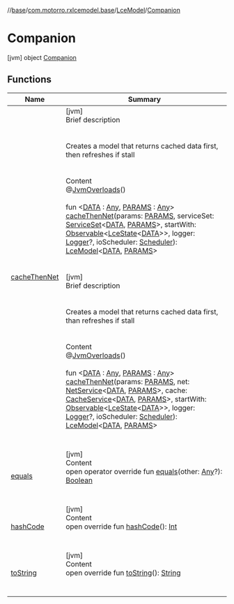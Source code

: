 //[base](../../../index.md)/[com.motorro.rxlcemodel.base](../../index.md)/[LceModel](../index.md)/[Companion](index.md)



# Companion  
 [jvm] object [Companion](index.md)   


## Functions  
  
|  Name|  Summary| 
|---|---|
| [cacheThenNet](cache-then-net.md)| [jvm]  <br>Brief description  <br><br><br>Creates a model that returns cached data first, then refreshes if stall<br><br>  <br>Content  <br>@[JvmOverloads](https://kotlinlang.org/api/latest/jvm/stdlib/kotlin.jvm/-jvm-overloads/index.html)()  <br>  <br>fun <[DATA](cache-then-net.md) : [Any](https://kotlinlang.org/api/latest/jvm/stdlib/kotlin/-any/index.html), [PARAMS](cache-then-net.md) : [Any](https://kotlinlang.org/api/latest/jvm/stdlib/kotlin/-any/index.html)> [cacheThenNet](cache-then-net.md)(params: [PARAMS](cache-then-net.md), serviceSet: [ServiceSet](../../../com.motorro.rxlcemodel.base.service/-service-set/index.md)<[DATA](cache-then-net.md), [PARAMS](cache-then-net.md)>, startWith: [Observable](http://reactivex.io/RxJava/2.x/javadoc/io/reactivex/Observable.html)<[LceState](../../-lce-state/index.md)<[DATA](cache-then-net.md)>>, logger: [Logger](../../-logger/index.md)?, ioScheduler: [Scheduler](http://reactivex.io/RxJava/2.x/javadoc/io/reactivex/Scheduler.html)): [LceModel](../index.md)<[DATA](cache-then-net.md), [PARAMS](cache-then-net.md)>  <br><br><br>[jvm]  <br>Brief description  <br><br><br>Creates a model that returns cached data first, than refreshes if stall<br><br>  <br>Content  <br>@[JvmOverloads](https://kotlinlang.org/api/latest/jvm/stdlib/kotlin.jvm/-jvm-overloads/index.html)()  <br>  <br>fun <[DATA](cache-then-net.md) : [Any](https://kotlinlang.org/api/latest/jvm/stdlib/kotlin/-any/index.html), [PARAMS](cache-then-net.md) : [Any](https://kotlinlang.org/api/latest/jvm/stdlib/kotlin/-any/index.html)> [cacheThenNet](cache-then-net.md)(params: [PARAMS](cache-then-net.md), net: [NetService](../../../com.motorro.rxlcemodel.base.service/-net-service/index.md)<[DATA](cache-then-net.md), [PARAMS](cache-then-net.md)>, cache: [CacheService](../../../com.motorro.rxlcemodel.base.service/-cache-service/index.md)<[DATA](cache-then-net.md), [PARAMS](cache-then-net.md)>, startWith: [Observable](http://reactivex.io/RxJava/2.x/javadoc/io/reactivex/Observable.html)<[LceState](../../-lce-state/index.md)<[DATA](cache-then-net.md)>>, logger: [Logger](../../-logger/index.md)?, ioScheduler: [Scheduler](http://reactivex.io/RxJava/2.x/javadoc/io/reactivex/Scheduler.html)): [LceModel](../index.md)<[DATA](cache-then-net.md), [PARAMS](cache-then-net.md)>  <br><br><br>
| [equals](https://kotlinlang.org/api/latest/jvm/stdlib/kotlin/-any/equals.html)| [jvm]  <br>Content  <br>open operator override fun [equals](https://kotlinlang.org/api/latest/jvm/stdlib/kotlin/-any/equals.html)(other: [Any](https://kotlinlang.org/api/latest/jvm/stdlib/kotlin/-any/index.html)?): [Boolean](https://kotlinlang.org/api/latest/jvm/stdlib/kotlin/-boolean/index.html)  <br><br><br>
| [hashCode](https://kotlinlang.org/api/latest/jvm/stdlib/kotlin/-any/hash-code.html)| [jvm]  <br>Content  <br>open override fun [hashCode](https://kotlinlang.org/api/latest/jvm/stdlib/kotlin/-any/hash-code.html)(): [Int](https://kotlinlang.org/api/latest/jvm/stdlib/kotlin/-int/index.html)  <br><br><br>
| [toString](https://kotlinlang.org/api/latest/jvm/stdlib/kotlin/-any/to-string.html)| [jvm]  <br>Content  <br>open override fun [toString](https://kotlinlang.org/api/latest/jvm/stdlib/kotlin/-any/to-string.html)(): [String](https://kotlinlang.org/api/latest/jvm/stdlib/kotlin/-string/index.html)  <br><br><br>

